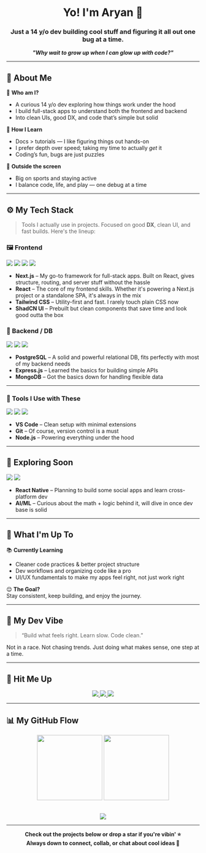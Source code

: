 <h1 align="center">Yo! I'm Aryan 👋</h1>

<h3 align="center">Just a 14 y/o dev building cool stuff and figuring it all out one bug at a time.</h3>

<p align="center"><i><b>"Why wait to grow up when I can glow up with code?"</b></i></p>

---

## 🚀 About Me

🎯 **Who am I?**
- A curious 14 y/o dev exploring how things work under the hood  
- I build full-stack apps to understand both the frontend and backend  
- Into clean UIs, good DX, and code that’s simple but solid

🧠 **How I Learn**
- Docs > tutorials — I like figuring things out hands-on  
- I prefer depth over speed; taking my time to actually *get* it  
- Coding’s fun, bugs are just puzzles

🏀 **Outside the screen**
- Big on sports and staying active  
- I balance code, life, and play — one debug at a time

---

## ⚙️ My Tech Stack

> Tools I actually use in projects. Focused on good **DX**, clean UI, and fast builds. Here's the lineup:

### 🖼 Frontend

<div align="left">
  <img src="https://img.shields.io/badge/Next.js-000000?style=for-the-badge&logo=nextdotjs&logoColor=white" />
  <img src="https://img.shields.io/badge/React-1C1C1C?style=for-the-badge&logo=react&logoColor=61DAFB" />
  <img src="https://img.shields.io/badge/TailwindCSS-0F172A?style=for-the-badge&logo=tailwindcss&logoColor=38BDF8" />
  <img src="https://img.shields.io/badge/ShadCN_UI-0F0F0F?style=for-the-badge&logo=radixui&logoColor=white" />
</div>

- **Next.js** – My go-to framework for full-stack apps. Built on React, gives structure, routing, and server stuff without the hassle  
- **React** – The core of my frontend skills. Whether it's powering a Next.js project or a standalone SPA, it's always in the mix  
- **Tailwind CSS** – Utility-first and fast. I rarely touch plain CSS now  
- **ShadCN UI** – Prebuilt but clean components that save time and look good outta the box

### 🧩 Backend / DB

<div align="left">
  <img src="https://img.shields.io/badge/PostgreSQL-1C1C1C?style=for-the-badge&logo=postgresql&logoColor=white" />
  <img src="https://img.shields.io/badge/Express.js-1C1C1C?style=for-the-badge&logo=express&logoColor=white" />
  <img src="https://img.shields.io/badge/MongoDB-1C1C1C?style=for-the-badge&logo=mongodb&logoColor=47A248" />
</div>

- **PostgreSQL** – A solid and powerful relational DB, fits perfectly with most of my backend needs   
- **Express.js** – Learned the basics for building simple APIs  
- **MongoDB** – Got the basics down for handling flexible data

---

### 🧪 Tools I Use with These

<div align="left">
  <img src="https://img.shields.io/badge/VSCode-1C1C1C?style=for-the-badge&logo=visualstudiocode&logoColor=007ACC" />
  <img src="https://img.shields.io/badge/Git-1C1C1C?style=for-the-badge&logo=git&logoColor=F05032" />
  <img src="https://img.shields.io/badge/Node.js-1C1C1C?style=for-the-badge&logo=nodedotjs&logoColor=339933" />
</div>

- **VS Code** – Clean setup with minimal extensions  
- **Git** – Of course, version control is a must  
- **Node.js** – Powering everything under the hood

---

## 🔮 Exploring Soon

<div align="left">
  <img src="https://img.shields.io/badge/React_Native-1C1C1C?style=for-the-badge&logo=react&logoColor=61DAFB" />
  <img src="https://img.shields.io/badge/AI_/_ML-1C1C1C?style=for-the-badge&logo=openai&logoColor=white" />
</div>

- **React Native** – Planning to build some social apps and learn cross-platform dev  
- **AI/ML** – Curious about the math + logic behind it, will dive in once dev base is solid  

---

## 🔭 What I'm Up To

📚 **Currently Learning**  
- Cleaner code practices & better project structure  
- Dev workflows and organizing code like a pro
- UI/UX fundamentals to make my apps feel right, not just work right

😌 **The Goal?**  
Stay consistent, keep building, and enjoy the journey.

---

## 🧘 My Dev Vibe

> “Build what feels right. Learn slow. Code clean.”

Not in a race. Not chasing trends. Just doing what makes sense, one step at a time.

---

## 🔗 Hit Me Up

<p align="center">
  <a href="https://github.com/rajaryandew" target="_blank">
    <img src="https://img.shields.io/badge/GitHub-rajaryandew-1C1C1C?style=for-the-badge&logo=github&logoColor=white"/>
  </a>
  <a href="https://x.com/rajaryandew" target="_blank">
    <img src="https://img.shields.io/badge/X-rajaryandew-1C1C1C?style=for-the-badge&logo=x&logoColor=white"/>
  </a>
  <a href="https://discord.com/users/rajaryandew" target="_blank">
    <img src="https://img.shields.io/badge/Discord-rajaryandew-1C1C1C?style=for-the-badge&logo=discord&logoColor=5865F2"/>
  </a>
</p>

---

## 📊 My GitHub Flow

<div align="center">
  <img src="https://github-readme-stats.vercel.app/api?username=rajaryandew&show_icons=true&theme=radical&hide_border=true" height="170px"/>
  <img src="https://github-readme-stats.vercel.app/api/top-langs/?username=rajaryandew&layout=compact&theme=radical&hide_border=true" height="170px"/>
</div>

<br/>

<p align="center">
  <img src="https://streak-stats.demolab.com?user=rajaryandew&theme=react&hide_border=true" />
</p>

---

<p align="center">
  <b>Check out the projects below or drop a star if you're vibin' ⭐<br/>
  Always down to connect, collab, or chat about cool ideas 💬</b>
</p>


